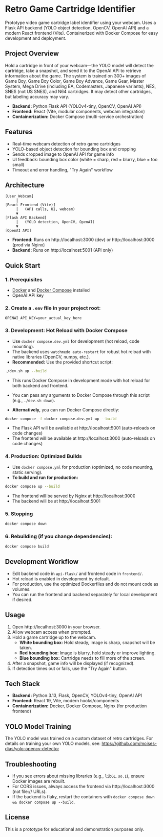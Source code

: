 # Retro Game Cartridge Identifier

Prototype video game cartridge label identifier using your webcam. Uses a Flask API backend (YOLO object detection, OpenCV, OpenAI API) and a modern React frontend (Vite). Containerized with Docker Compose for easy development and deployment.

## Project Overview

Hold a cartridge in front of your webcam—the YOLO model will detect the cartridge, take a snapshot, and send it to the OpenAI API to retrieve information about the game. The system is trained on 300+ images of Game Boy, Game Boy Color, Game Boy Advance, Game Gear, Master System, Mega Drive (including EA, Codemasters, Japanese variants), NES, SNES (not US SNES), and N64 cartridges. It may detect other cartridges, but labeling accuracy may vary.

- **Backend:** Python Flask API (YOLOv4-tiny, OpenCV, OpenAI API)
- **Frontend:** React (Vite, modular components, webcam integration)
- **Containerization:** Docker Compose (multi-service orchestration)

## Features
- Real-time webcam detection of retro game cartridges
- YOLO-based object detection for bounding box and cropping
- Sends cropped image to OpenAI API for game info
- UI feedback: bounding box color (white = sharp, red = blurry, blue = too small)
- Timeout and error handling, "Try Again" workflow

## Architecture

```
[User Webcam]
     │
[React Frontend (Vite)]
     │   (API calls, UI, webcam)
     ▼
[Flask API Backend]
     │   (YOLO detection, OpenCV, OpenAI)
     ▼
[OpenAI API]
```

- **Frontend:** Runs on http://localhost:3000 (dev) or http://localhost:3000 (prod via Nginx)
- **Backend:** Runs on http://localhost:5001 (API only)

## Quick Start

### 1. Prerequisites
- [Docker](https://www.docker.com/) and [Docker Compose](https://docs.docker.com/compose/) installed
- OpenAI API key

### 2. Create a `.env` file in your project root:
```
OPENAI_API_KEY=your_actual_key_here
```

### 3. Development: Hot Reload with Docker Compose

- Use `docker compose.dev.yml` for development (hot reload, code mounting).
- The backend uses `watchmedo auto-restart` for robust hot reload with native libraries (OpenCV, numpy, etc.).
- **Recommended:** Use the provided shortcut script:

```sh
./dev.sh up --build
```
- This runs Docker Compose in development mode with hot reload for both backend and frontend.
- You can pass any arguments to Docker Compose through this script (e.g., `./dev.sh down`).

- **Alternatively,** you can run Docker Compose directly:

```sh
docker compose -f docker compose.dev.yml up --build
```
- The Flask API will be available at http://localhost:5001 (auto-reloads on code changes)
- The frontend will be available at http://localhost:3000 (auto-reloads on code changes)

### 4. Production: Optimized Builds

- Use `docker compose.yml` for production (optimized, no code mounting, static serving).
- **To build and run for production:**

```sh
docker compose up --build
```
- The frontend will be served by Nginx at http://localhost:3000
- The backend will be at http://localhost:5001

### 5. Stopping
```sh
docker compose down
```

### 6. Rebuilding (if you change dependencies):
```sh
docker compose build
```

## Development Workflow
- Edit backend code in `api-flask/` and frontend code in `frontend/`.
- Hot reload is enabled in development by default.
- For production, use the optimized Dockerfiles and do not mount code as volumes.
- You can run the frontend and backend separately for local development if desired.

## Usage
1. Open http://localhost:3000 in your browser.
2. Allow webcam access when prompted.
3. Hold a game cartridge up to the webcam.
   - **White bounding box:** Hold steady, image is sharp, snapshot will be taken.
   - **Red bounding box:** Image is blurry, hold steady or improve lighting.
   - **Blue bounding box:** Cartridge needs to fill more of the screen.
4. After a snapshot, game info will be displayed (if recognized).
5. If detection times out or fails, use the "Try Again" button.

## Tech Stack
- **Backend:** Python 3.13, Flask, OpenCV, YOLOv4-tiny, OpenAI API
- **Frontend:** React 19, Vite, modern hooks/components
- **Containerization:** Docker, Docker Compose, Nginx (for production frontend)

## YOLO Model Training
The YOLO model was trained on a custom dataset of retro cartridges. For details on training your own YOLO models, see: https://github.com/moises-dias/yolo-opencv-detector

## Troubleshooting
- If you see errors about missing libraries (e.g., `libGL.so.1`), ensure Docker images are rebuilt.
- For CORS issues, always access the frontend via http://localhost:3000 (not file:// URLs).
- If the backend is flaky, restart the containers with `docker compose down && docker compose up --build`.

## License
This is a prototype for educational and demonstration purposes only.
